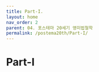 ```yaml
---
title: Part-I. 
layout: home
nav_order: 2
parent: 04. 포스테마 20세기 영미법철학
permalink: /postema20th/Part-I/
---
```


# Part-I 